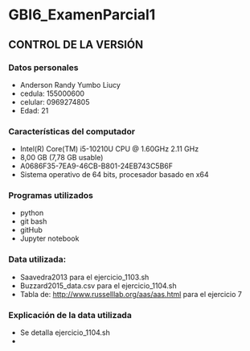# GBI6_ExamenParcial1
## CONTROL DE LA VERSIÓN
### Datos personales
- Anderson Randy Yumbo Liucy
- cedula: 155000600
- celular: 0969274805
- Edad: 21
### Características del computador
- Intel(R) Core(TM) i5-10210U CPU @ 1.60GHz   2.11 GHz
- 8,00 GB (7,78 GB usable)
- A0686F35-7EA9-46CB-B801-24EB743C5B6F
- Sistema operativo de 64 bits, procesador basado en x64
### Programas utilizados
- python
- git bash
- gitHub
- Jupyter notebook
### Data utilizada:
- Saavedra2013 para el ejercicio_1103.sh
- Buzzard2015_data.csv para el ejercicio_1104.sh
- Tabla de: http://www.russelllab.org/aas/aas.html para el ejercicio 7
### Explicación de la data utilizada
- Se detalla ejercicio_1104.sh
- 

